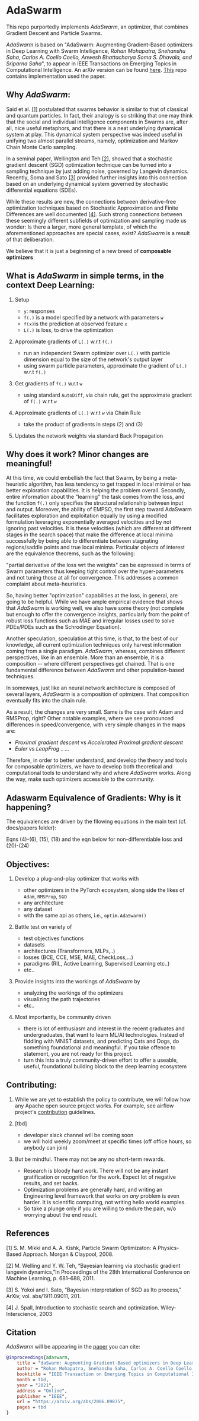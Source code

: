 <!---
Licensed under the Apache License, Version 2.0 (the "License");
you may not use this file except in compliance with the License.
You may obtain a copy of the License at

    http://www.apache.org/licenses/LICENSE-2.0

Unless required by applicable law or agreed to in writing, software
distributed under the License is distributed on an "AS IS" BASIS,
WITHOUT WARRANTIES OR CONDITIONS OF ANY KIND, either express or implied.
See the License for the specific language governing permissions and
limitations under the License.
-->

# AdaSwarm

This repo purportedly implements *AdaSwarm*, an optimizer, that combines Gradient Descent and Particle Swarms. 

*AdaSwarm* is based on "AdaSwarm: Augmenting Gradient-Based optimizers in Deep Learning with Swarm Intelligence, _Rohan Mohapatra, Snehanshu Saha, Carlos A. Coello Coello, Anwesh Bhattacharya Soma S. Dhavala, and Sriparna Saha_", to appear in IEEE Transactions on Emerging Topics in Computational Intelligence. An arXiv version can be found [here](https://arxiv.org/abs/2006.09875). [This](https://github.com/rohanmohapatra/pytorch-cifar) repo contains implementation used the paper.


## Why *AdaSwarm*:
Said  et  al.  [[1]](#1)  postulated  that  swarms behavior is similar to  that of classical  and  quantum  particles.  In  fact, their analogy is so striking that one may think that the social and  individual  intelligence  components  in  Swarms  are,  after  all, nice useful metaphors, and that there is a neat underlying dynamical system at play. This dynamical system perspective was indeed useful in unifying two almost parallel streams, namely, optimization  and  Markov  Chain  Monte  Carlo  sampling. 

In a seminal paper, Wellington and Teh [[2]](#2), showed that a  stochastic  gradient  descent  (SGD)  optimization  technique can  be  turned  into  a  sampling  technique  by  just  adding noise,  governed  by  Langevin  dynamics.  Recently,  Soma  and Sato [[3]](#3) provided further insights into this connection based on  an  underlying  dynamical  system  governed  by  stochastic differential equations (SDEs). 

While these results are new, the connections  between  derivative-free  optimization  techniques based on Stochastic Approximation and Finite Differences are well documented [[4]](#4). Such strong connections between these seemingly  different  subfields  of  optimization  and  sampling made  us  wonder:  Is  there  a  larger,  more  general  template, of which  the  aforementioned  approaches  are  special  cases, exist? *AdaSwarm* is a result of that deliberation.

We believe that it is just a beginning of a new breed of **composable optimizers**

## What is *AdaSwarm* in simple terms, in the context Deep Learning:
1. Setup
    - ``y``: responses
    - ``f(.)`` is a model specified by a network with parameters ``w``
    - ``f(x)``is the prediction at observed feature ``x``
    - ``L(.)`` is loss, to drive the optimization

2. Approximate gradients of ``L(.)`` w.r.t ``f(.)``
    - run an independent Swarm optimizer over ``L(.)`` with particle dimension equal to the size of the network's output layer
    - using swarm particle parameters, approximate the gradient of  ``L(.)`` w.r.t ``f(.)``

3. Get gradients of ``f(.)`` w.r.t ``w``
    - using standard ``AutoDiff``, via chain rule, get the approximate gradient of ``f(.)`` w.r.t ``w``

4. Approximate gradients of ``L(.)`` w.r.t ``w`` via Chain Rule
    - take the product of gradients in steps (2) and (3)

5. Updates the network weights via standard Back Propagation

## Why does it work? Minor changes are meaningful!

At this time, we could embellish the fact that Swarm, by being a meta-heuristic algorithm, has less tendency to get trapped in local minimal or has better exploration capabilities. It is helping the problem overall. Secondly, entire information about the "learning" the task comes from the loss, and the function ``f(.)`` only specifies the structural relationship between input and output. Moreover, the ability of EMPSO, the first step toward AdaSwarm facilitates exploration and exploitation equally by using a modified formulation leveraging exponentially averaged velocities and by not ignoring past velocities. It is these velocities (which are different at different stages in the search space) that make the difference at local minima successfully by being able to differentiate between stagnating regions/saddle points and true local minima. Particular objects of interest are the equivalence theorems, such as the following:

"partial derivative of the loss wrt the weights" can be expressed in terms of Swarm parameters thus keeping tight control over the hyper-parameters and not tuning those at all for convergence. This addresses a common complaint about meta-heuristics.


So, having better "optimization" capabilities at the loss, in general, are going to be helpful. While we have ample empirical evidence that shows that *AdaSwarm* is working well, we also have some theory (not complete but enough to offer the convergence insights, particularly from the point of robust loss functions such as MAE and irregular losses used to solve PDEs/PDEs such as the Schrodinger Equation). 

Another speculation, speculation at this time, is that, to the best of our knowledge, all current optimization techniques only harvest information coming from a single paradigm. *AdaSwarm*, whereas, combines different perspectives, like in an ensemble. More than an ensemble, it is a composition -- where different perspectives get chained. That is one fundamental difference between *AdaSwarm* and other population-based techniques.

In someways, just like an neural network architecture is composed of several layers, *AdaSwarm* is a composition of optmizers. That composition eventually fits into the chain rule.

As a result, the changes are very small. Same is the case with Adam and RMSProp, right? Other notable examples, where we see pronounced differences in speed/convergence, with very simple changes in the maps are:
- _Proximal gradient descent_ vs _Accelerated Proximal gradient descent_
- _Euler_ vs _LeapFrog_ 
_ ...

Therefore, in order to better understand, and develop the theory and tools for composable optimizers, we have to develop both theoretical and computational tools to understand why and where *AdaSwarm* works. Along the way, make such optimizers accessible to the community.

## Adaswarm Equivalence of Gradients: Why is it happening?

The equivalences are driven by the fllowing equations in the main text (cf. docs/papers folder): 

Eqns (4)-(6), (15), (18) and the eqn below for non-differentiable loss and (20)-(24)

## Objectives:

1. Develop a plug-and-play optimizer that works with
    - other optimizers in the PyTorch ecosystem, along side the likes of ``Adam``, ``RMSProp``, ``SGD``
    - any architecture 
    - any dataset
    - with the same api as others, i.e., ``optim.AdaSwarm()``

2. Battle test on variety of
    - test objectives functions
    - datasets
    - architectures (Transformers, MLPs,..)
    - losses (BCE, CCE, MSE, MAE, CheckLoss,...)
    - paradigms (RIL, Active Learning, Supervised Learning etc..)
    - etc..

3. Provide insights into the workings of *AdaSwarm* by
    - analyzing the workings of the optimizers
    - visualizing the path trajectories
    - etc..

4. Most importantly, be community driven
    - there is lot of enthusiasm and interest in the recent graduates and undergraduates, that want to learn ML/AI technologies. Instead of fiddling with MNIST datasets, and predicting Cats and Dogs, do something foundational and meaningful. If you take offence to statement, you are not ready for this project.
    - turn this into a truly community-driven effort to offer a useable, useful, foundational building block to the deep learning ecosystem


## Contributing:

1. While we are yet to establish the policy to contribute, we will follow how any Apache open source project works. For example, see airflow project's [contribution](https://github.com/apache/airflow/blob/master/CONTRIBUTING.rst) guidelines. 

2. [tbd] 
    - developer slack channel will be coming soon
    - we will hold weekly zoom/meet at specific times (off office hours, so anybody can join)
 
 
2. But be mindful. There may not be any no short-term rewards. 
    - Research is bloody hard work. There will not be any instant gratification or recognition for the work. Expect lot of negative results, and set backs.
    - Optimization problems are generally hard, and writing an Engineering level framework that works on _any_ problem is even harder. It is scientific computing, not writing hello world examples.
    - So take a plunge only if you are willing to endure the pain, w/o worrying about the end result.


## References
<a id="1">[1]</a> 
S. M. Mikki and A. A. Kishk, Particle Swarm Optimizaton: A Physics-Based Approach.    Morgan & Claypool, 2008.

<a id="2">[2]</a> 
M.  Welling  and  Y.  W.  Teh,  “Bayesian  learning  via  stochastic  gradient langevin dynamics,”In Proceedings of the 28th International Conference on Machine Learning, p. 681–688, 2011.

<a id="3">[3]</a> 
S.  Yokoi  and  I.  Sato,  “Bayesian  interpretation  of  SGD  as  Ito  process,” ArXiv, vol. abs/1911.09011, 201.

<a id="3">[4]</a> 
J.  Spall, Introduction  to  stochastic  search  and  optimization. Wiley-Interscience, 2003

## Citation

*AdaSwarm* will be appearing in the [paper](https://arxiv.org/abs/2006.09875) you can cite:
```bibtex
@inproceedings{adaswarm,
    title = "daSwarm: Augmenting Gradient-Based optimizers in Deep Learning with Swarm Intelligence",
    author = "Rohan Mohapatra, Snehanshu Saha, Carlos A. Coello Coello, Anwesh Bhattacharya Soma S. Dhavala, and Sriparna Saha",
    booktitle = "IEEE Transaction on Emerging Topics in Computational Intelligence",
    month = tbd,
    year = "2021",
    address = "Online",
    publisher = "IEEE",
    url = "https://arxiv.org/abs/2006.09875",
    pages = tbd
}
```
